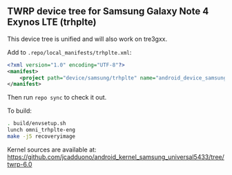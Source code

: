 ## TWRP device tree for Samsung Galaxy Note 4 Exynos LTE (trhplte)

This device tree is unified and will also work on tre3gxx.

Add to `.repo/local_manifests/trhplte.xml`:

```xml
<?xml version="1.0" encoding="UTF-8"?>
<manifest>
	<project path="device/samsung/trhplte" name="android_device_samsung_trhplte" remote="TeamWin" revision="android-6.0" />
</manifest>
```

Then run `repo sync` to check it out.

To build:

```sh
. build/envsetup.sh
lunch omni_trhplte-eng
make -j5 recoveryimage
```

Kernel sources are available at: https://github.com/jcadduono/android_kernel_samsung_universal5433/tree/twrp-6.0
